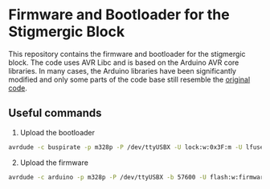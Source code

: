Firmware and Bootloader for the Stigmergic Block
==============

This repository contains the firmware and bootloader for the stigmergic block. The code uses AVR Libc and is based on the Arduino AVR core libraries. In many cases, the Arduino libraries have been significantly modified and only some parts of the code base still resemble the [original code](https://github.com/arduino/ArduinoCore-avr).

## Useful commands
1. Upload the bootloader
```bash
avrdude -c buspirate -p m328p -P /dev/ttyUSBX -U lock:w:0x3F:m -U lfuse:w:0xFF:m -U hfuse:w:0xDE:m -U efuse:w:0x05:m -U flash:w:optiboot_atmega328.hex -U lock:w:0x0F:m
```

2. Upload the firmware
```bash
avrdude -c arduino -p m328p -P /dev/ttyUSBX -b 57600 -U flash:w:firmware.hex
```
